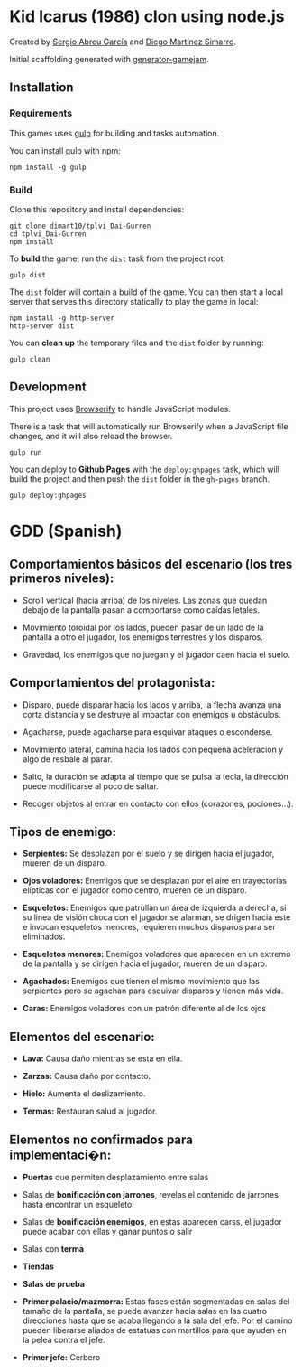 ﻿# Kid Icarus (1986) clon using node.js

Created by
[Sergio Abreu García](https://github.com/SAGGameDeveloper) and
[Diego Martínez Simarro](https://github.com/dimart10).

Initial scaffolding generated with [generator-gamejam](https://github.com/belen-albeza/generator-gamejam/).

## Installation

### Requirements

This games uses [gulp](http://gulpjs.com/) for building and tasks automation.

You can install gulp with npm:

```
npm install -g gulp
```

### Build

Clone this repository and install dependencies:

```
git clone dimart10/tplvi_Dai-Gurren
cd tplvi_Dai-Gurren
npm install
```

To **build** the game, run the `dist` task from the project root:

```
gulp dist
```

The `dist` folder will contain a build of the game. You can then start a local server that serves this directory statically to play the game in local:

```
npm install -g http-server
http-server dist
```

You can **clean up** the temporary files and the `dist` folder by running:

```
gulp clean
```

## Development

This project uses [Browserify](http://browserify.org) to handle JavaScript modules.

There is a task that will automatically run Browserify when a JavaScript file changes, and it will also reload the browser.

```
gulp run
```

You can deploy to **Github Pages** with the `deploy:ghpages` task, which will build the project and then push the `dist` folder in the `gh-pages` branch.

```
gulp deploy:ghpages
```


# GDD (Spanish)

## Comportamientos básicos del escenario (los tres primeros niveles):

* Scroll vertical (hacia arriba) de los niveles.
Las zonas que quedan debajo de la pantalla pasan a comportarse como caídas letales.

* Movimiento toroidal por los lados, pueden pasar de un lado de la pantalla a otro el jugador,
los enemigos terrestres y los disparos.

* Gravedad, los enemigos que no juegan y el jugador caen hacia el suelo.

## Comportamientos del protagonista:

* Disparo, puede disparar hacia los lados y arriba, la flecha avanza una corta distancia y se destruye al impactar
con enemigos u obstáculos.

* Agacharse, puede agacharse para esquivar ataques o esconderse.

* Movimiento lateral, camina hacia los lados con pequeña aceleración y algo de resbale al parar.

* Salto, la duración se adapta al tiempo que se pulsa la tecla, la dirección puede modificarse al poco de saltar.

* Recoger objetos al entrar en contacto con ellos (corazones, pociones...).

## Tipos de enemigo:

* **Serpientes:** Se desplazan por el suelo y se dirigen hacia el jugador, mueren de un disparo.

* **Ojos voladores:** Enemigos que se desplazan por el aire en trayectorias elípticas con el jugador como centro, mueren de un disparo.

* **Esqueletos:** Enemigos que patrullan un área de izquierda a derecha, si su linea de visión choca con el jugador se alarman,
se drigen hacia este e invocan esqueletos menores, requieren muchos disparos para ser eliminados.

* **Esqueletos menores:** Enemigos voladores que aparecen en un extremo de la pantalla y se dirigen hacia el jugador, mueren de un disparo.

* **Agachados:** Enemigos que tienen el mismo movimiento que las serpientes pero se agachan para esquivar disparos y tienen más vida.

* **Caras:** Enemigos voladores con un patrón diferente al de los ojos


## Elementos del escenario:

* **Lava:** Causa daño mientras se esta en ella.

* **Zarzas:** Causa daño por contacto.

* **Hielo:** Aumenta el deslizamiento.

* **Termas:** Restauran salud al jugador.

## Elementos no confirmados para implementaci�n:

* **Puertas** que permiten desplazamiento entre salas

* Salas de **bonificación con jarrones**, revelas el contenido de jarrones hasta encontrar un esqueleto

* Salas de **bonificación enemigos**, en estas aparecen carss, el jugador puede acabar con ellas y ganar puntos o salir

* Salas con **terma**

* **Tiendas**

* **Salas de prueba**

* **Primer palacio/mazmorra:** Estas fases están segmentadas en salas del tamaño de la pantalla, se puede avanzar hacia salas en las cuatro direcciones
hasta que se acaba llegando a la sala del jefe. Por el camino pueden liberarse aliados de estatuas con martillos para que ayuden en la pelea contra
el jefe.

* **Primer jefe:** Cerbero
